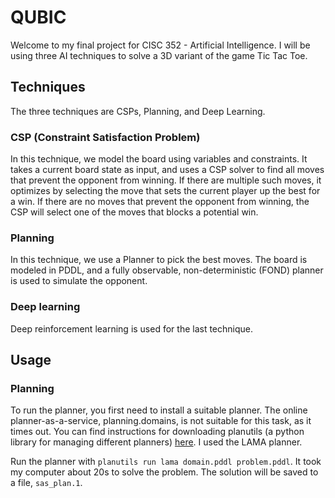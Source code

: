 
# QUBIC

Welcome to my final project for CISC 352 - Artificial Intelligence. I will be using three AI techniques to solve a 3D variant of the game Tic Tac Toe. 

## Techniques
The three techniques are CSPs, Planning, and Deep Learning.

### CSP (Constraint Satisfaction Problem)
In this technique, we model the board using variables and constraints. It takes a current board state as input, and uses a CSP solver to find all moves that prevent the opponent from winning. If there are multiple such moves, it optimizes by selecting the move that sets the current player up the best for a win. If there are no moves that prevent the opponent from winning, the CSP will select one of the moves that blocks a potential win.

### Planning
In this technique, we use a Planner to pick the best moves. The board is modeled in PDDL, and a fully observable, non-deterministic (FOND) planner is used to simulate the opponent.

### Deep learning
Deep reinforcement learning is used for the last technique.

## Usage

### Planning
To run the planner, you first need to install a suitable planner. The online planner-as-a-service, planning.domains, is not suitable for this task, as it times out. You can find instructions for downloading planutils (a python library for managing different planners) [here](https://pypi.org/project/planutils/). I used the LAMA planner.

Run the planner with `planutils run lama domain.pddl problem.pddl`. It took my computer about 20s to solve the problem. The solution will be saved to a file, `sas_plan.1`.
